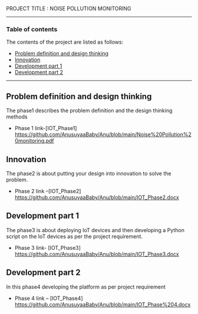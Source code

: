 PROJECT TITLE : NOISE POLLUTION MONITORING

---

### Table of contents
The contents of the project are listed as follows:

- [Problem definition and design thinking](#problem-definition-and-design-thinking)
- [Innovation](#innovation)
- [Development part 1](#development-part-1)
- [Development part 2](#development-part-2)

---

## Problem definition and design thinking
The phase1 describes the problem definition and the design thinking methods
- Phase 1 link-[IOT_Phase1] 
https://github.com/AnusuyaaBaby/Anu/blob/main/Noise%20Pollution%20monitoring.pdf

## Innovation
The phase2 is about putting your design into innovation to solve the problem.
- Phase 2 link –[IOT_Phase2] 
https://github.com/AnusuyaaBaby/Anu/blob/main/IOT_Phase2.docx


## Development part 1
The phase3 is about deploying IoT devices and then developing a Python script on the IoT devices as per the project requirement. 
- Phase 3  link- [IOT_Phase3]
 https://github.com/AnusuyaaBaby/Anu/blob/main/IOT_Phase3.docx

## Development part 2

In this phase4 developing the platform as per project requirement 
- Phase 4 link – [IOT_Phase4]
https://github.com/AnusuyaaBaby/Anu/blob/main/IOT_Phase%204.docx
